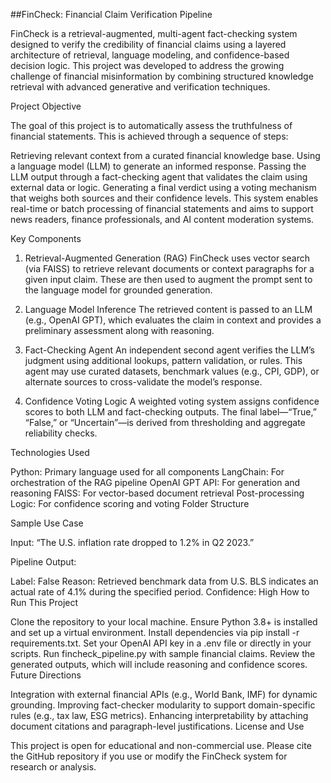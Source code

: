 ##FinCheck: Financial Claim Verification Pipeline

FinCheck is a retrieval-augmented, multi-agent fact-checking system designed to verify the credibility of financial claims using a layered architecture of retrieval, language modeling, and confidence-based decision logic. This project was developed to address the growing challenge of financial misinformation by combining structured knowledge retrieval with advanced generative and verification techniques.

Project Objective

The goal of this project is to automatically assess the truthfulness of financial statements. This is achieved through a sequence of steps:

Retrieving relevant context from a curated financial knowledge base.
Using a language model (LLM) to generate an informed response.
Passing the LLM output through a fact-checking agent that validates the claim using external data or logic.
Generating a final verdict using a voting mechanism that weighs both sources and their confidence levels.
This system enables real-time or batch processing of financial statements and aims to support news readers, finance professionals, and AI content moderation systems.

Key Components

1. Retrieval-Augmented Generation (RAG)
FinCheck uses vector search (via FAISS) to retrieve relevant documents or context paragraphs for a given input claim. These are then used to augment the prompt sent to the language model for grounded generation.

2. Language Model Inference
The retrieved content is passed to an LLM (e.g., OpenAI GPT), which evaluates the claim in context and provides a preliminary assessment along with reasoning.

3. Fact-Checking Agent
An independent second agent verifies the LLM’s judgment using additional lookups, pattern validation, or rules. This agent may use curated datasets, benchmark values (e.g., CPI, GDP), or alternate sources to cross-validate the model’s response.

4. Confidence Voting Logic
A weighted voting system assigns confidence scores to both LLM and fact-checking outputs. The final label—“True,” “False,” or “Uncertain”—is derived from thresholding and aggregate reliability checks.

Technologies Used

Python: Primary language used for all components
LangChain: For orchestration of the RAG pipeline
OpenAI GPT API: For generation and reasoning
FAISS: For vector-based document retrieval
Post-processing Logic: For confidence scoring and voting
Folder Structure

Sample Use Case

Input:
“The U.S. inflation rate dropped to 1.2% in Q2 2023.”

Pipeline Output:

Label: False
Reason: Retrieved benchmark data from U.S. BLS indicates an actual rate of 4.1% during the specified period.
Confidence: High
How to Run This Project

Clone the repository to your local machine.
Ensure Python 3.8+ is installed and set up a virtual environment.
Install dependencies via pip install -r requirements.txt.
Set your OpenAI API key in a .env file or directly in your scripts.
Run fincheck_pipeline.py with sample financial claims.
Review the generated outputs, which will include reasoning and confidence scores.
Future Directions

Integration with external financial APIs (e.g., World Bank, IMF) for dynamic grounding.
Improving fact-checker modularity to support domain-specific rules (e.g., tax law, ESG metrics).
Enhancing interpretability by attaching document citations and paragraph-level justifications.
License and Use

This project is open for educational and non-commercial use. Please cite the GitHub repository if you use or modify the FinCheck system for research or analysis.


